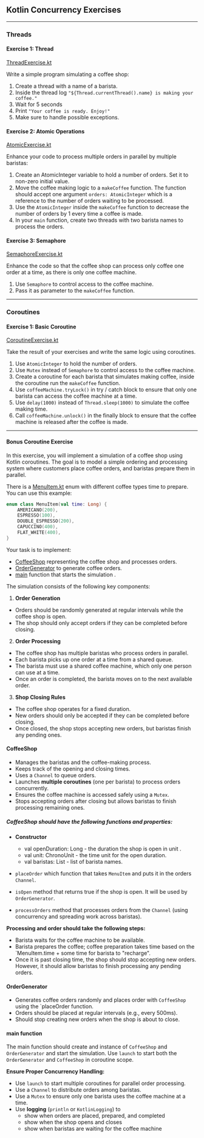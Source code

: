 ## Kotlin Concurrency Exercises

---
### Threads

#### Exercise 1: Thread
[ThreadExercise.kt](src/main/kotlin/com/motycka/edu/threads/ThreadExercise.kt)

Write a simple program simulating a coffee shop:

 1. Create a thread with a name of a barista.
 2. Inside the thread log `"${Thread.currentThread().name} is making your coffee."`
 3. Wait for 5 seconds
 4. Print `"Your coffee is ready. Enjoy!"`
 5. Make sure to handle possible exceptions.

#### Exercise 2: Atomic Operations
[AtomicExercise.kt](src/main/kotlin/com/motycka/edu/threads/AtomicExercise.kt)

Enhance your code to process multiple orders in parallel by multiple baristas:

1. Create an AtomicInteger variable to hold a number of orders. Set it to non-zero initial value.
2. Move the coffee making logic to a `makeCoffee` function. The function should accept one argument `orders: AtomicInteger` which is a reference to the number of orders waiting to be processed.
3. Use the `AtomicInteger` inside the `makeCoffee` function to decrease the number of orders by 1 every time a coffee is made.
4. In your `main` function, create two threads with two barista names to process the orders.

#### Exercise 3: Semaphore
[SemaphoreExercise.kt](src/main/kotlin/com/motycka/edu/threads/SemaphoreExercise.kt)

Enhance the code so that the coffee shop can process only coffee one order at a time, 
as there is only one coffee machine. 

1. Use `Semaphore` to control access to the coffee machine. 
2. Pass it as parameter to the `makeCoffee` function.

---
### Coroutines

#### Exercise 1: Basic Coroutine
[CoroutineExercise.kt](src/main/kotlin/com/motycka/edu/coroutines/CoroutineExercise.kt)

Take the result of your exercises and write the same logic using coroutines.

1. Use `AtomicInteger` to hold the number of orders.
2. Use `Mutex` instead of `Semaphore` to control access to the coffee machine.
3. Create a coroutine for each barista that simulates making coffee, inside the coroutine run the `makeCoffee` function.
4. Use `coffeeMachine.tryLock()` in try / catch block to ensure that only one barista can access the coffee machine at a time.
5. Use `delay(1000)` instead of `Thread.sleep(1000)` to simulate the coffee making time.
6. Call `coffeeMachine.unlock()` in the finally block to ensure that the coffee machine is released after the coffee is made.

---
#### Bonus Coroutine Exercise

In this exercise, you will implement a simulation of a coffee shop using Kotlin coroutines. 
The goal is to model a simple ordering and processing system where customers place coffee orders, and baristas prepare them in parallel.

There is a [MenuItem.kt](src/main/kotlin/com/motycka/edu/coffeeshop/MenuItem.kt) enum with different coffee types time to prepare. You can use this example:

```kotlin
enum class MenuItem(val time: Long) {
    AMERICANO(200),
    ESPRESSO(100),
    DOUBLE_ESPRESSO(200),
    CAPUCCINO(400),
    FLAT_WHITE(400),
}
```

Your task is to implement:
 - [CoffeeShop](src/main/kotlin/com/motycka/edu/coffeeshop/CoffeeShop.kt) representing the coffee shop and processes orders.
 - [OrderGenerator](src/main/kotlin/com/motycka/edu/coffeeshop/OrderGenerator.kt) to generate coffee orders.
 - [main](src/main/kotlin/com/motycka/edu/coffeeshop/Main.kt) function that starts the simulation .

The simulation consists of the following key components:

1. **Order Generation**
 - Orders should be randomly generated at regular intervals while the coffee shop is open.
 - The shop should only accept orders if they can be completed before closing.

2. **Order Processing**
 - The coffee shop has multiple baristas who process orders in parallel.
 - Each barista picks up one order at a time from a shared queue.
 - The barista must use a shared coffee machine, which only one person can use at a time.
 - Once an order is completed, the barista moves on to the next available order.

3. **Shop Closing Rules**
 - The coffee shop operates for a fixed duration.
 - New orders should only be accepted if they can be completed before closing.
 - Once closed, the shop stops accepting new orders, but baristas finish any pending ones.

#### CoffeeShop

 - Manages the baristas and the coffee-making process.
 - Keeps track of the opening and closing times.
 - Uses a `Channel` to queue orders.
 - Launches **multiple coroutines** (one per barista) to process orders concurrently.
 - Ensures the coffee machine is accessed safely using a `Mutex`.
 - Stops accepting orders after closing but allows baristas to finish processing remaining ones.

##### CoffeeShop should have the following functions and properties:

 - **Constructor**
   - val openDuration: Long - the duration the shop is open in unit .
   - val unit: ChronoUnit - the time unit for the open duration.
   - val baristas: List<String> - list of barista names.

 - `placeOrder` which function that takes `MenuItem` and puts it in the orders `Channel`.

 - `isOpen` method that returns true if the shop is open. It will be used by `OrderGenerator`.

 - `processOrders` method that processes orders from the `Channel` (using concurrency and spreading work across baristas).

**Processing and order should take the following steps:**
 - Barista waits for the coffee machine to be available.
 - Barista prepares the coffee; coffee preparation takes time based on the `MenuItem.time + some time for barista to "recharge".
 - Once it is past closing time, the shop should stop accepting new orders. However, it should allow baristas to finish processing any pending orders.

#### OrderGenerator
 - Generates coffee orders randomly and places order with `CoffeeShop` using the `placeOrder function.
 - Orders should be placed at regular intervals (e.g., every 500ms).
 - Should stop creating new orders when the shop is about to close.

#### main function

The main function should create and instance of `CoffeeShop` and `OrderGenerator` and start the simulation. 
Use `launch` to start both the `OrderGenerator` and `CoffeeShop` in coroutine scope.

**Ensure Proper Concurrency Handling:**

 - Use `launch` to start multiple coroutines for parallel order processing.
 - Use a `Channel` to distribute orders among baristas.
 - Use a `Mutex` to ensure only one barista uses the coffee machine at a time.
 - Use **logging** (`println` or `KotlinLogging`) to
   - show when orders are placed, prepared, and completed
   - show when the shop opens and closes
   - show when baristas are waiting for the coffee machine
